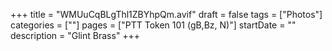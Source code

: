+++
title = "WMUuCqBLgThl1ZBYhpQm.avif"
draft = false
tags = ["Photos"]
categories = [""]
pages = ["PTT Token 101 (gB,Bz, N)"]
startDate = ""
description = "Glint Brass"
+++
